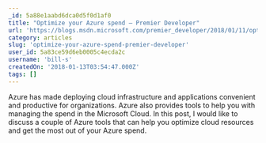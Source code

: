 ```yaml
---
_id: 5a88e1aabd6dca0d5f0d1af0
title: "Optimize your Azure spend – Premier Developer"
url: 'https://blogs.msdn.microsoft.com/premier_developer/2018/01/11/optimize-your-azure-spend/'
category: articles
slug: 'optimize-your-azure-spend-premier-developer'
user_id: 5a83ce59d6eb0005c4ecda2c
username: 'bill-s'
createdOn: '2018-01-13T03:54:47.000Z'
tags: []
---
```


Azure has made deploying cloud infrastructure and applications convenient and productive for organizations. Azure also provides tools to help you with managing the spend in the Microsoft Cloud. In this post, I would like to discuss a couple of Azure tools that can help you optimize cloud resources and get the most out of your Azure spend.
